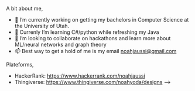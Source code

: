 A bit about me,
- 🔭 I’m currently working on getting my bachelors in Computer Science at the University of Utah.
- 🌱 Currenly I’m learning C#/python while refreshing my Java
- 👯 I’m looking to collaborate on hackathons and learn more about ML/neural networks and graph theory
- 📫 Best way to get a hold of me is my email noahjaussi@gmail.com


Plateforms,
- HackerRank: https://www.hackerrank.com/noahjaussi
- Thingiverse: https://www.thingiverse.com/noahyoda/designs
-->
